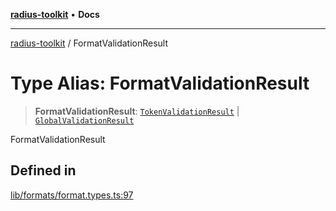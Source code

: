 [**radius-toolkit**](../README.md) • **Docs**

***

[radius-toolkit](../globals.md) / FormatValidationResult

# Type Alias: FormatValidationResult

> **FormatValidationResult**: [`TokenValidationResult`](TokenValidationResult.md) \| [`GlobalValidationResult`](GlobalValidationResult.md)

FormatValidationResult

## Defined in

[lib/formats/format.types.ts:97](https://github.com/rangle/radius-token-tango/blob/5b6e6f5adbda55f8c41a4c8308d1d8885a9b9a2f/packages/radius-toolkit/src/lib/formats/format.types.ts#L97)
